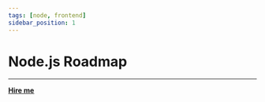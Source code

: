 ```yaml
---
tags: [node, frontend]
sidebar_position: 1
---
```


# Node.js Roadmap

<hr></hr>
<a href="https://calendly.com/mattherzog/business-chat" target="_blank"><b><u>Hire me</u></b></a>


